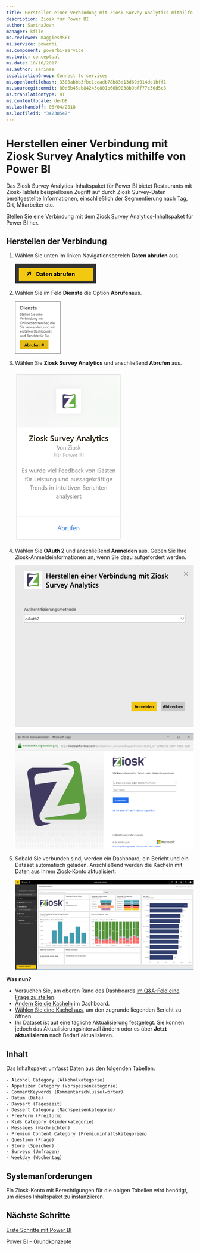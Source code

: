 ```yaml
---
title: Herstellen einer Verbindung mit Ziosk Survey Analytics mithilfe von Power BI
description: Ziosk für Power BI
author: SarinaJoan
manager: kfile
ms.reviewer: maggiesMSFT
ms.service: powerbi
ms.component: powerbi-service
ms.topic: conceptual
ms.date: 10/16/2017
ms.author: sarinas
LocalizationGroup: Connect to services
ms.openlocfilehash: 3308abbb3fbc1ceadb78b83d13d69d014de1bff1
ms.sourcegitcommit: 80d6b45eb84243e801b60b9038b9bff77c30d5c8
ms.translationtype: HT
ms.contentlocale: de-DE
ms.lasthandoff: 06/04/2018
ms.locfileid: "34238547"
---
```

# <a name="connect-to-ziosk-survey-analytics-with-power-bi"></a>Herstellen einer Verbindung mit Ziosk Survey Analytics mithilfe von Power BI
Das Ziosk Survey Analytics-Inhaltspaket für Power BI bietet Restaurants mit Ziosk-Tablets beispiellosen Zugriff auf durch Ziosk Survey-Daten bereitgestellte Informationen, einschließlich der Segmentierung nach Tag, Ort, Mitarbeiter etc.

Stellen Sie eine Verbindung mit dem [Ziosk Survey Analytics-Inhaltspaket](https://app.powerbi.com/getdata/services/ziosk-survey-analytics) für Power BI her.

## <a name="how-to-connect"></a>Herstellen der Verbindung
1. Wählen Sie unten im linken Navigationsbereich **Daten abrufen** aus.  
   
    ![](media/service-connect-to-ziosk/getdata.png)
2. Wählen Sie im Feld **Dienste** die Option **Abrufen**aus.  
   
    ![](media/service-connect-to-ziosk/services.png)
3. Wählen Sie **Ziosk Survey Analytics** und anschließend **Abrufen** aus.  
   
    ![](media/service-connect-to-ziosk/ziosk.png)
4. Wählen Sie **OAuth 2** und anschließend **Anmelden** aus. Geben Sie Ihre Ziosk-Anmeldeinformationen an, wenn Sie dazu aufgefordert werden.
   
    ![](media/service-connect-to-ziosk/creds.png)
   
    ![](media/service-connect-to-ziosk/creds2.png)
5. Sobald Sie verbunden sind, werden ein Dashboard, ein Bericht und ein Dataset automatisch geladen. Anschließend werden die Kacheln mit Daten aus Ihrem Ziosk-Konto aktualisiert.
   
    ![](media/service-connect-to-ziosk/dashboard.png)

**Was nun?**

* Versuchen Sie, am oberen Rand des Dashboards [im Q&A-Feld eine Frage zu stellen](power-bi-q-and-a.md).
* [Ändern Sie die Kacheln](service-dashboard-edit-tile.md) im Dashboard.
* [Wählen Sie eine Kachel aus](service-dashboard-tiles.md), um den zugrunde liegenden Bericht zu öffnen.
* Ihr Dataset ist auf eine tägliche Aktualisierung festgelegt. Sie können jedoch das Aktualisierungsintervall ändern oder es über **Jetzt aktualisieren** nach Bedarf aktualisieren.

## <a name="whats-included"></a>Inhalt
Das Inhaltspaket umfasst Daten aus den folgenden Tabellen:  

    - Alcohol Category (Alkoholkategorie)  
    - Appetizer Category (Vorspeisenkategorie)  
    - CommentKeywords (Kommentarschlüsselwörter)  
    - Datum (Date)  
    - Daypart (Tageszeit)  
    - Dessert Category (Nachspeisenkategorie)  
    - FreeForm (Freiform)  
    - Kids Category (Kinderkategorie)  
    - Messages (Nachrichten)  
    - Premium Content Category (Premiuminhaltskategorien)  
    - Question (Frage)  
    - Store (Speicher)  
    - Surveys (Umfragen)  
    - Weekday (Wochentag)  


## <a name="system-requirements"></a>Systemanforderungen
Ein Ziosk-Konto mit Berechtigungen für die obigen Tabellen wird benötigt, um dieses Inhaltspaket zu instanziieren.

## <a name="next-steps"></a>Nächste Schritte
[Erste Schritte mit Power BI](service-get-started.md)

[Power BI – Grundkonzepte](service-basic-concepts.md)

